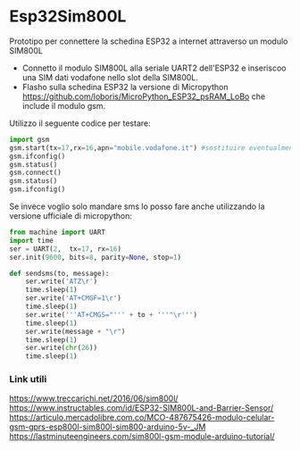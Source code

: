 # Esp32Sim800L
Prototipo per connettere la schedina ESP32 a internet attraverso un modulo SIM800L  
 - Connetto il modulo SIM800L alla seriale UART2 dell'ESP32 e inseriscoo una SIM dati vodafone nello slot della SIM800L. 
 - Flasho sulla schedina ESP32 la versione di Micropython  https://github.com/loboris/MicroPython_ESP32_psRAM_LoBo che include il modulo gsm.

Utilizzo il seguente codice per testare:  

```python
import gsm
gsm.start(tx=17,rx=16,apn="mobile.vodafone.it") #sostituire eventualmente con i numeri di pin corretti
gsm.ifconfig()
gsm.status()
gsm.connect()
gsm.status()
gsm.ifconfig()
```

Se invece voglio solo mandare sms lo posso fare anche utilizzando la versione ufficiale di micropython:  

```python
from machine import UART
import time
ser = UART(2,  tx=17, rx=16)
ser.init(9600, bits=8, parity=None, stop=1)

def sendsms(to, message):
    ser.write('ATZ\r')
    time.sleep(1)
    ser.write('AT+CMGF=1\r')
    time.sleep(1)
    ser.write('''AT+CMGS="''' + to + '''"\r''')
    time.sleep(1)
    ser.write(message + "\r")
    time.sleep(1)
    ser.write(chr(26))
    time.sleep(1)
```

### Link utili
https://www.treccarichi.net/2016/06/sim800l/  
https://www.instructables.com/id/ESP32-SIM800L-and-Barrier-Sensor/  
https://articulo.mercadolibre.com.co/MCO-487675426-modulo-celular-gsm-gprs-esp800l-sim800l-sim800-arduino-5v-_JM  
https://lastminuteengineers.com/sim800l-gsm-module-arduino-tutorial/  
